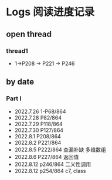 # Logs 阅读进度记录

## open thread

### thread1

- 1->P208 -> P221 -> P246








## by date

### Part I

* 2022.7.26 1-P68/864
* 2022.7.28 P82/864
* 2022.7.29 P118/864
* 2022.7.30 P127/864
* 2022.8.1 P208/864
* 2022.8.2 P221/864
* 2022.8.5 P222/864 查漏补缺 多维数组
* 2022.8.6 P227/864 返回值
* 2022.8.12 p246/864 二义性调用
* 2022.8.12 p254/864 c7, class
